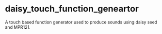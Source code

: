 # daisy_touch_function_geneartor
A touch based function generator used to produce sounds using daisy seed and MPR121.
